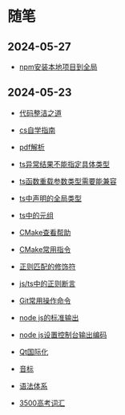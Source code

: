 # 随笔
## 2024-05-27

* [npm安装本地项目到全局](Npm/npm_install_local_project.md)

## 2024-05-23

* [代码整洁之道](Guides/Clean-Code-Notes-master/README.md)

* [cs自学指南](https://csdiy.wiki/)

* [pdf解析](Guides/PDF-Explained-master/README.md)

* [ts异常结果不能指定具体类型](TypeScript/ts_exception_result_type.md)

* [ts函数重载参数类型需要能兼容](TypeScript/ts_method_overload_type_need_compatible.md)

* [ts中声明的全局类型](TypeScript/ts_global_type.md)

* [ts中的元组](TypeScript/ts_tuple.md)

<!-- * vscode安装rust环境 TODO -->

* [CMake查看帮助](CMake/cmake_help.md)

* [CMake常用指令](CMake/cmake_commands.md)

<!-- * [CMake常用内置变量](CMake/cmake_variables.md) TODO -->

* [正则匹配的修饰符](RegExpression/match_modifier.md)

* [js/ts中的正则断言](RegExpression/assertions_in_js-ts.md)

* [Git常用操作命令](Git/Command.md)

* [node js的标准输出](Node/stdout.md)

* [node js设置控制台输出编码](Node/stdout_console_encode.md)

* [Qt国际化](Qt/qt_localized.md)

* [音标](English/phonetic.md)

* [语法体系](English/program.md)

* [3500高考词汇](English/words.md)
